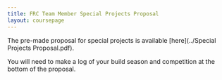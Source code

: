```yaml
---
title: FRC Team Member Special Projects Proposal
layout: coursepage
---
```


The pre-made proposal for special projects is available [here](../Special Projects Proposal.pdf).

You will need to make a log of your build season and competition at the bottom of the proposal.

